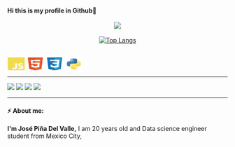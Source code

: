 #### Hi this is my profile in Github👋

<!--
**JoseDelVallee/JoseDelVallee** is a ✨ _special_ ✨ repository because its `README.md` (this file) appears on your GitHub profile.

Here are some ideas to get you started:

- 🔭 I’m currently working on ...
- 🌱 I’m currently learning ...
- 👯 I’m looking to collaborate on ...
- 🤔 I’m looking for help with ...
- 💬 Ask me about ...
- 📫 How to reach me: ...
- 😄 Pronouns: ...
- ⚡ Fun fact: ...
-->

<div align="center">
  <a href="https://github.com/JoseDelVallee">  
  <img height="180em"src="https://github-readme-stats.vercel.app/api?username=JoseDelVallee&show_icons=true&theme=tokyonight&include_all_commits=true&count_private=true"/>


[![Top Langs](https://github-readme-stats.vercel.app/api/top-langs/?username=JoseDeLVallee&layout=compact&theme=vision-friendly-dark)](https://github.com/josedelvallee/github-readme-stats)

   </div>


  
<div style="display:inline_block"><br>
  <img align="center"alt="Rafa-Js"height="30"width="40"src="https://raw.githubusercontent.com/devicons/devicon/master/icons/javascript/javascript-plain.svg">
  <img align="center"alt="Rafa-HTML"height="30"width="40"src="https://raw.githubusercontent.com/devicons/devicon/master/icons/html5/html5-original.svg">
  <img align="center"alt="Rafa-CSS"height="30"width="40"src="https://raw.githubusercontent.com/devicons/devicon/master/icons/css3/css3-original.svg">
  <img align="center"alt="Rafa-Python"height="30"width="40"src="https://raw.githubusercontent.com/devicons/devicon/master/icons/python/python-original.svg">
  
  </div>
 
---
  
<div> 
  <a href="https://instagram.com/josedelvalleee" target="_blank"><img src="https://img.shields.io/badge/-Instagram-%23E4405F?style=for-the-badge&logo=instagram&logoColor=white" target="_blank"></a> 
  <a href="https://twitter.com/Josepht_star" target="_blank"><img src="https://img.shields.io/badge/Twitter-1DA1F2?style=for-the-badge&logo=twitter&logoColor=white" target="_blank"></a> 
  <a href="https://www.youtube.com/channel/UC062wHyXfGaRRj2F7nVkIFw" target="_blank"><img src="https://img.shields.io/badge/YouTube-FF0000?style=for-the-badge&logo=youtube&logoColor=white" target="_blank"></a>
  <a href="mailto:pina.delvalle.jose@gmail.com"><img src="https://img.shields.io/badge/-Gmail-%23333?style=for-the-badge&logo=gmail&logoColor=white" target="_blank"></a>

</div>

---

#### ⚡ About me:
</i>

 <p><strong>I'm José Piña Del Valle,</strong> I am 20 years old and Data science engineer student from Mexico City, </p> 
 
